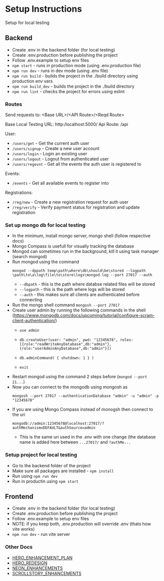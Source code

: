 # Setup Instructions
Setup for local testing

## Backend
* Create .env in the backend folder (for local testing)
* Create .env.production before publishing the project
* Follow .env.example to setup env files
* `npm start` - runs in production mode (using .env.production file)
* `npm run dev` - runs in dev mode (using .env file)
* `npm run build` - builds the project in the ./build directory using production env vars
* `npm run build_dev` - builds the project in the ./build directory
* `npm run lint` - checks the project for errors using eslint

### Routes
Send requests to: \<Base URL\>/\<API Route\>/\<Reqd Route\>

Base Local Testing URL: http:/localhost:5000/
Api Route: /api

User:
* `/users/get` - Get the current auth user
* `/users/signup` - Create a new user account
* `/users/login` - Login an existing user
* `/users/logout` - Logout from authenticated user
* `/users/regevnt` - Get all the events the auth user is registered to

Events:
* `/events` - Get all available events to register into

Registrations:
* `/reg/new` - Create a new registration request for auth user
* `/reg/verify` - Verify payment status for registration and update registration

### Set up mongo db for local testing
* In the minimum, install mongo server, mongo shell (follow respective docs)
* Mongo Compass is usefull for visually tracking the database
* Mongod can sometimes run in the background, kill it using task manager (search mongod)
* Run mongod using the command
  ```
  mongod --dppath temp\path\where\db\should\be\stored --logpath \path\to\a\log\file\to\store\logs\mongod.log --port 27017 --auth
  ```
    * `--dbpath` - this is the path where databse related files will be stored
    * `--logpath` - this is the path where logs will be stored
    * `--auth` - this makes sure all clients are authenticated before connecting
* Run the mongo shell command `mongosh --port 27017`
* Create user admin by running the following commands in the shell (https://www.mongodb.com/docs/upcoming/tutorial/configure-scram-client-authentication/)
    * ```
      use admin
      ```
    * ```
      db.createUser(user: "admin", pwd: "12345678", roles: [{role:"readWriteAnyDatabase",db:"admin"}, {role:"userAdminAnyDatabase",db:"admin"}])
      ```
    * ```
      db.adminCommand( { shutdown: 1 } )
      ```
    * ```
      exit
      ```
* Restart mongod using the command 2 steps before (`mongod --port 21...`)
* Now you can connect to the mongodb using mongosh as
  ```
  mongosh --port 27017 --authenticationDatabase "admin" -u "admin" -p "12345678"
  ```
* If you are using Mongo Compass instead of monogsh then connect to the uri
  ```
  mongodb://admin:12345678@localhost:27017/?authMechanism=DEFAULT&authSource=admin
  ```
    * This is the same uri used in the .env with one change (the database name is added here between `...27017/` and `?authMe...`

### Setup project for local testing
* Go to the backend folder of the project
* Make sure all packages are installed - `npm install`
* Run using `npm run dev`
* Run in productin using `npm start`

## Frontend
* Create .env in the backend folder (for local testing)
* Create .env.production before publishing the project
* Follow .env.example to setup env files
* NOTE: if you keep both, .env.production will override .env (thats how vite works)
* `npm run dev` - run vite server

### Other Docs
* [HERO_ENHANCEMENT_PLAN](./HERO_ENHANCEMENT_PLAN.md)
* [HERO_REDESIGN](./HERO_REDESIGN.md)
* [NEON_ENHANCEMENTS](./NEON_ENHANCEMENTS.md)
* [SCROLLSTORY_ENHANCEMENTS](./SCROLLSTORY_ENHANCEMENTS.md)

